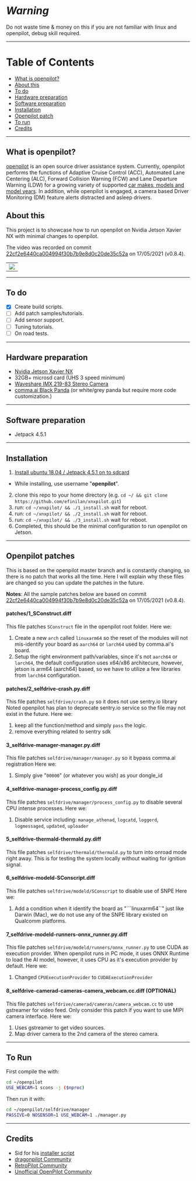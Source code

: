 ***Warning***
=======================
Do not waste time & money on this if you are not familiar with linux and openpilot, debug skill required. 

---

Table of Contents
=======================

* [What is openpilot?](#what-is-openpilot)
* [About this](#about-this)
* [To do](#to-do)
* [Hardware preparation](#hardware-preparation)
* [Software preparation](#software-preparation)
* [Installation](#installation)
* [Openpilot patch](#openpilot-patch)
* [To run](#to-run)
* [Credits](#credits)

---

What is openpilot?
------
[openpilot](http://github.com/commaai/openpilot) is an open source driver assistance system. Currently, openpilot performs the functions of Adaptive Cruise Control (ACC), Automated Lane Centering (ALC), Forward Collision Warning (FCW) and Lane Departure Warning (LDW) for a growing variety of supported [car makes, models and model years](#supported-cars). In addition, while openpilot is engaged, a camera based Driver Monitoring (DM) feature alerts distracted and asleep drivers.

About this
------
This project is to showcase how to run openpilot on Nvidia Jetson Xavier NX with minimal changes to openpilot.

The video was recorded on commit [22cf2e6440ca004994f30b7b9e8d0c20de35c52a](https://github.com/commaai/openpilot/tree/22cf2e6440ca004994f30b7b9e8d0c20de35c52a) on 17/05/2021 (v0.8.4). 

<table>
  <tr>
    <td><a href="https://youtu.be/ubxSSLWqyt8" title="YouTube" rel="noopener"><img src="http://i3.ytimg.com/vi/ubxSSLWqyt8/hqdefault.jpg"></a></td>
  </tr>
</table>

---

To do
------
- [x] Create build scripts.
- [ ] Add patch samples/tutorials.
- [ ] Add sensor support.
- [ ] Tuning tutorials.
- [ ] On road tests.

---

Hardware preparation
------
- [Nvidia Jetson Xavier NX](https://www.nvidia.com/en-us/autonomous-machines/embedded-systems/jetson-xavier-nx/)
- 32GB+ microsd card (UHS 3 speed minimum)
- [Waveshare IMX 219-83 Stereo Camera](https://www.waveshare.com/IMX219-83-Stereo-Camera.htm)
- [comma.ai Black Panda](https://comma.ai/shop/products/panda) (or white/grey panda but require more code customization.)
---

Software preparation
------
- Jetpack 4.5.1

---

Installation
------

1) [Install ubuntu 18.04 / Jetpack 4.5.1 on to sdcard](https://developer.nvidia.com/embedded/learn/get-started-jetson-xavier-nx-devkit)
- While installing, use username "**openpilot**".
2) clone this repo to your home directory (e.g. ```cd ~/ && git clone https://github.com/efinilan/xnxpilot.git```)
3) run: ```cd ~/xnxpilot/ && ./1_install.sh``` wait for reboot.
4) run: ```cd ~/xnxpilot/ && ./2_install.sh``` wait for reboot.
5) run: ```cd ~/xnxpilot/ && ./3_install.sh``` wait for reboot.
6) Completed, this should be the minimal configuration to run openpilot on Jetson.

---

Openpilot patches
------
This is based on the openpilot master branch and is constantly changing, so there is no patch that works all the time.
Here I will explain why these files are changed so you can update the patches in the future.

**Notes**: All the sample patches below are based on commit [22cf2e6440ca004994f30b7b9e8d0c20de35c52a](https://github.com/commaai/openpilot/tree/22cf2e6440ca004994f30b7b9e8d0c20de35c52a) on 17/05/2021 (v0.8.4).


#### patches/1_SConstruct.diff
This file patches ```SConstruct``` file in the openpilot root folder.
Here we:
1) Create a new ```arch``` called ```linuxarm64``` so the reset of the modules will not mis-identify your board as ```aarch64``` or ```larch64``` used by comma.ai's board.
2) Setup the right environment path/variables, since it's not ```aarch64``` or ```larch64```, the default configuration uses x64/x86 architecure, however, jetson is arm64 (aarch64) based, so we have to utilize a few libraries from ```larch64``` configuration.

#### patches/2_selfdrive-crash.py.diff
This file patches ```selfdrive/crash.py``` so it does not use sentry.io library
Noted openpilot has plan to deprecate sentry.io service so the file may not exist in the future.
Here we:
1) keep all the function/method and simply ```pass``` the logic.
2) remove everything related to sentry sdk

#### 3_selfdrive-manager-manager.py.diff
This file patches ```selfdrive/manager/manager.py``` so it bypass comma.ai registration
Here we:
1) Simply give "```00000```" (or whatever you wish) as your dongle_id

#### 4_selfdrive-manager-process_config.py.diff
This file patches ```selfdrive/manager/process_config.py``` to disable several CPU intense processes.
Here we:
1) Disable service including: ```manage_athenad```, ```logcatd```, ```loggerd```, ```logmessaged```, ```updated```, ```uploader```

#### 5_selfdrive-thermald-thermald.py.diff
This file patches ```selfdrive/thermald/thermald.py``` to turn into onroad mode right away.
This is for testing the system locally without waiting for ignition signal.

#### 6_selfdrive-modeld-SConscript.diff
This file patches ```selfdrive/modeld/SConscript``` to disable use of SNPE
Here we:
1) Add a condition when it identify the board as "```linuxarm64``" just like Darwin (Mac), we do not use any of the SNPE library existed on Qualcomm platforms.

#### 7_selfdrive-modeld-runners-onnx_runner.py.diff
This file patches ```selfdrive/modeld/runners/onnx_runner.py``` to use CUDA as execution provider.
When openpilot runs in PC mode, it uses ONNX Runtime to load the AI model, however, it uses CPU as it's execution provider by default.
Here we:
1) Changed ```CPUExecutionProvider``` to ```CUDAExecutionProvider```

#### 8_selfdrive-camerad-cameras-camera_webcam.cc.diff (OPTIONAL)
This file patches ```selfdrive/camerad/cameras/camera_webcam.cc``` to use gstreamer for video feed.
Only consider this patch if you want to use MIPI camera interface.
Here we:
1) Uses gstreamer to get video sources.
2) Map driver camera to the 2nd camera of the stereo camera.

---

To Run
------
First compile the with:
```bash
cd ~/openpilot
USE_WEBCAM=1 scons -j ($nproc)
```

Then run it with:
```bash
cd ~/openpilot/selfdrive/manager
PASSIVE=0 NOSENSOR=1 USE_WEBCAM=1 ./manager.py
```

---

Credits
------
- Sid for his [installer script](https://discord.com/channels/660951518014341124/697074382018707507/841722618150780988)
- [dragonpilot Community](https://github.com/dragonpilot-community/dragonpilot/)
- [RetroPilot Community](https://discord.gg/fGUuASVZKg)
- [Unofficial OpenPilot Community](https://discord.gg/Mrf8FwfWSr)
